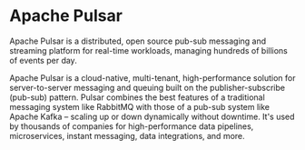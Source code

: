 # Apache Pulsar

Apache Pulsar is a distributed, open source pub-sub messaging and streaming platform for real-time workloads, managing hundreds of billions of events per day.


Apache Pulsar is a cloud-native, multi-tenant, high-performance solution for server-to-server messaging and queuing built on the publisher-subscribe (pub-sub) pattern. Pulsar combines the best features of a traditional messaging system like RabbitMQ with those of a pub-sub system like Apache Kafka – scaling up or down dynamically without downtime. It's used by thousands of companies for high-performance data pipelines, microservices, instant messaging, data integrations, and more.

